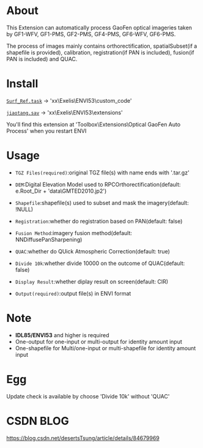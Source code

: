# About
This Extension can automatically process GaoFen optical imageries taken by GF1-WFV, GF1-PMS, GF2-PMS, GF4-PMS, GF6-WFV, GF6-PMS.

The process of images mainly contains orthorectification, spatialSubset(if a shapefile is provided), calibration, registration(if PAN is included), fusion(if PAN is included) and QUAC.


# Install
[```Surf_Ref.task```](https://github.com/desertstsung/Project_JiaoTang/blob/master/userFile/Surf_Ref.task) -> 'xx\Exelis\ENVI53\custom_code'

[```jiaotang.sav```](https://github.com/desertstsung/Project_JiaoTang/raw/master/userFile/jiaotang.sav) -> 'xx\Exelis\ENVI53\extensions'

You'll find this extension at 'Toolbox\Extensions\Optical GaoFen Auto Process' when you restart ENVI


# Usage
+ ```TGZ Files(required)```:original TGZ file(s) with name ends with '.tar.gz'

+ ```DEM```:Digital Elevation Model used to RPCOrthorectification(default: e.Root_Dir + 'data\GMTED2010.jp2')

+ ```Shapefile```:shapefile(s) used to subset and mask the imagery(default: !NULL)

+ ```Registration```:whether do registration based on PAN(default: false)

+ ```Fusion Method```:imagery fusion method(default: NNDiffusePanSharpening)

+ ```QUAC```:whether do QUick Atmospheric Correction(default: true)

+ ```Divide 10k```:whether divide 10000 on the outcome of QUAC(default: false)

+ ```Display Result```:whether diplay result on screen(default: CIR)

+ ```Output(required)```:output file(s) in ENVI format


# Note
+ **IDL85/ENVI53** and higher is required
+ One-output for one-input or multi-output for identity amount input
+ One-shapefile for Multi/one-input or multi-shapefile for identity amount input


# Egg
Update check is available by choose 'Divide 10k' without 'QUAC'


# CSDN BLOG
https://blog.csdn.net/desertsTsung/article/details/84679969
